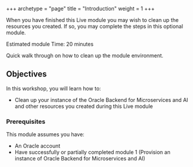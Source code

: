+++
archetype = "page"
title = "Introduction"
weight = 1
+++


When you have finished this Live module you may wish to clean up the resources you created.  If so, you may complete the steps in this optional module.

Estimated module Time: 20 minutes

Quick walk through on how to clean up the module environment.

[](videohub:1_61xelvjd)

## Objectives

In this workshop, you will learn how to:

* Clean up your instance of the Oracle Backend for Microservices and AI and other resources you created during this Live module

### Prerequisites

This module assumes you have:

* An Oracle account
* Have successfully or partially completed module 1 (Provision an instance of Oracle Backend for Microservices and AI)
